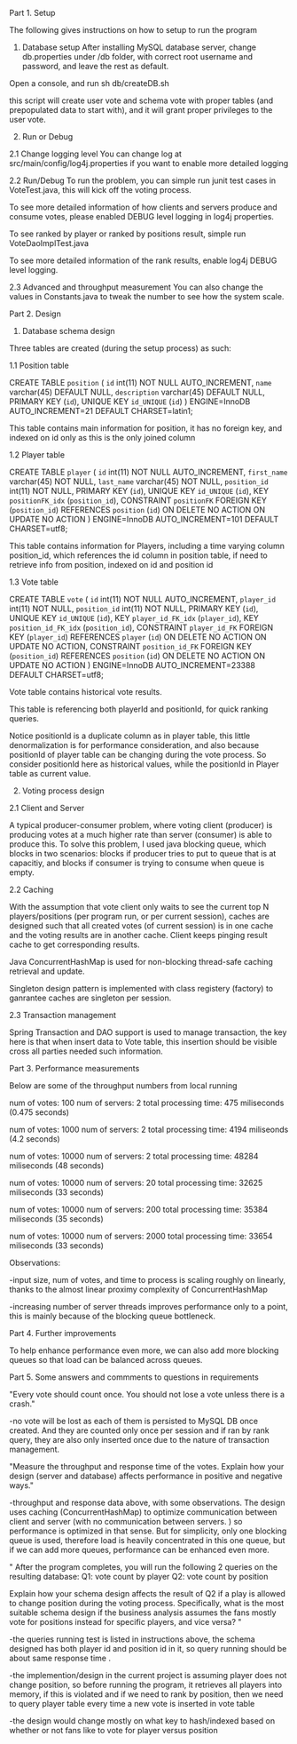 Part 1. Setup 

The following gives instructions on how to setup to run the program 

1. Database setup 
After installing MySQL database server, change db.properties under /db folder, with correct root username and password, and leave the rest as default.

Open a console, and run 
sh db/createDB.sh 

this script will create user vote and schema vote with proper tables (and prepopulated data to start with), and it will grant proper privileges to the user vote. 

2. Run or Debug

2.1 Change logging level 
You can change log at src/main/config/log4j.properties if you want to enable more detailed logging

2.2 Run/Debug
To run the problem, you can simple run junit test cases in VoteTest.java, this will kick off the voting process. 

To see more detailed information of how clients and servers produce and consume votes, please enabled DEBUG level logging in log4j properties. 

To see ranked by player or ranked by positions result, simple run VoteDaoImplTest.java

To see more detailed information of the rank results, enable log4j DEBUG level logging. 


2.3 Advanced and throughput measurement
You can also change the values in Constants.java to tweak the number to see how the system scale. 







Part 2. Design 

1. Database schema design 

Three tables are created (during the setup process) as such:

1.1 Position table 

CREATE TABLE `position` (
  `id` int(11) NOT NULL AUTO_INCREMENT,
  `name` varchar(45) DEFAULT NULL,
  `description` varchar(45) DEFAULT NULL,
  PRIMARY KEY (`id`),
  UNIQUE KEY `id_UNIQUE` (`id`)
) ENGINE=InnoDB AUTO_INCREMENT=21 DEFAULT CHARSET=latin1;

This table contains main information for position, it has no foreign key, and indexed on id only as this is the only joined column


1.2 Player table

CREATE TABLE `player` (
  `id` int(11) NOT NULL AUTO_INCREMENT,
  `first_name` varchar(45) NOT NULL,
  `last_name` varchar(45) NOT NULL,
  `position_id` int(11) NOT NULL,
  PRIMARY KEY (`id`),
  UNIQUE KEY `id_UNIQUE` (`id`),
  KEY `positionFK_idx` (`position_id`),
  CONSTRAINT `positionFK` FOREIGN KEY (`position_id`) REFERENCES `position` (`id`) ON DELETE NO ACTION ON UPDATE NO ACTION
) ENGINE=InnoDB AUTO_INCREMENT=101 DEFAULT CHARSET=utf8;


This table contains information for Players, including a time varying column position_id, which references the id column in position table, if need to retrieve info from position, indexed on id and position id

1.3 Vote table

CREATE TABLE `vote` (
  `id` int(11) NOT NULL AUTO_INCREMENT,
  `player_id` int(11) NOT NULL,
  `position_id` int(11) NOT NULL,
  PRIMARY KEY (`id`),
  UNIQUE KEY `id_UNIQUE` (`id`),
  KEY `player_id_FK_idx` (`player_id`),
  KEY `position_id_FK_idx` (`position_id`),
  CONSTRAINT `player_id_FK` FOREIGN KEY (`player_id`) REFERENCES `player` (`id`) ON DELETE NO ACTION ON UPDATE NO ACTION,
  CONSTRAINT `position_id_FK` FOREIGN KEY (`position_id`) REFERENCES `position` (`id`) ON DELETE NO ACTION ON UPDATE NO ACTION
) ENGINE=InnoDB AUTO_INCREMENT=23388 DEFAULT CHARSET=utf8;


Vote table contains historical vote results.

This table is referencing both playerId and positionId, for quick ranking queries. 

Notice positionId is a duplicate column as in player table, this little denormalization is for performance consideration, and also because positionId of player table can be changing during the vote process. So consider positionId here as historical values, while the positionId in Player table as current value. 



2. Voting process design 

2.1 Client and Server

A typical producer-consumer problem, where voting client (producer) is producing votes at a much higher rate than server (consumer) is able to produce this. To solve this problem, I used java blocking queue, which blocks in two scenarios: blocks if producer tries to put to queue that is at capacitiy, and blocks if consumer is  trying to consume when queue is empty. 

2.2 Caching 

With the assumption that vote client only waits to see the current top N players/positions (per program run, or per current session), caches are designed such that all created votes (of current session) is in one cache and the voting results are in another cache. Client keeps pinging result cache to get corresponding results. 

Java ConcurrentHashMap is used for non-blocking thread-safe caching retrieval and update. 

Singleton design pattern is implemented with class registery (factory) to ganrantee caches are singleton per session. 

2.3 Transaction management

Spring Transaction and DAO support is used to manage transaction, the key here is that when insert data to Vote table, this insertion should be visible cross all parties needed such information. 



Part 3. Performance measurements


Below are some of the throughput numbers from local running 

num of votes: 100
num of servers: 2
total processing time: 475 miliseconds (0.475 seconds)

num of votes: 1000
num of servers: 2
total processing time: 4194 miliseonds (4.2 seconds)

num of votes: 10000
num of servers: 2
total processing time: 48284 miliseconds (48 seconds)


num of votes: 10000
num of servers: 20
total processing time: 32625 miliseconds (33 seconds)

num of votes: 10000
num of servers: 200
total processing time: 35384 miliseconds (35 seconds)

num of votes: 10000
num of servers: 2000
total processing time: 33654 miliseconds (33 seconds)


Observations: 

-input size, num of votes, and time to process is scaling roughly on linearly, thanks to the almost linear proximy complexity of ConcurrentHashMap

-increasing number of server threads improves performance only to a point, this is mainly because of the blocking queue bottleneck.




Part 4. Further improvements 

To help enhance performance even more, we can also add more blocking queues so that load can be balanced across queues. 



Part 5. Some answers and commments to questions in requirements

 "Every vote should count once. You should not lose a vote unless there is a crash."

 -no vote will be lost as each of them is persisted to MySQL DB once created. And they are counted only once per session and if ran by rank query, they are also only inserted once due to the nature of transaction management.

 "Measure the throughput and response time of the votes. Explain how your design (server and database) affects performance in positive and negative ways."

 -throughput and response data above, with some observations. The design uses caching (ConcurrentHashMap) to optimize communication between client and server (with no communication between servers. ) so performance is optimized in that sense. But for simplicity, only one blocking queue is used, therefore load is heavily concentrated in this one queue, but if we can add more queues, performance can be enhanced even more. 

  " After the program completes, you will run the following 2 queries on the resulting database:
 Q1: vote count by player
 Q2: vote count by position

Explain how your schema design affects the result of Q2 if a play is allowed to change position during the voting process. Specifically, what is the most suitable schema design if the business analysis assumes the fans mostly vote for positions instead for specific players, and vice versa? "


-the queries running test is listed in instructions above, the schema designed has both player id and position id in it, so query running should be about same response time .

-the implemention/design in the current project is assuming player does not change position, so before running the program, it retrieves all players into memory, if this is violated and if we need to rank by position, then we need to query player table every time a new vote is inserted in vote table

-the design would change mostly on what key to hash/indexed based on whether or not fans like to vote for player versus position













